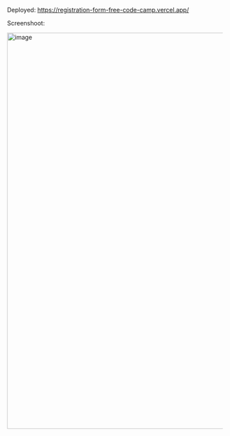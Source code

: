Deployed:
https://registration-form-free-code-camp.vercel.app/


Screenshoot:

<img width="926" alt="image" src="https://github.com/juanpablobracco/Registration-Form---FreeCodeCamp/assets/64668332/42605c2c-a381-400d-b958-e20fc641c449">

